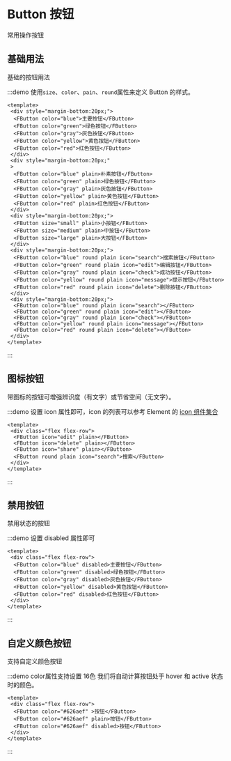 # Button 按钮
常用操作按钮

## 基础用法

基础的按钮用法

:::demo 使用`size`、`color`、`pain`、`round`属性来定义 Button 的样式。

```vue
<template>
 <div style="margin-bottom:20px;">
  <FButton color="blue">主要按钮</FButton>
  <FButton color="green">绿色按钮</FButton>
  <FButton color="gray">灰色按钮</FButton>
  <FButton color="yellow">黄色按钮</FButton>
  <FButton color="red">红色按钮</FButton>
 </div>
 <div style="margin-bottom:20px;"
 >
  <FButton color="blue" plain>朴素按钮</FButton>
  <FButton color="green" plain>绿色按钮</FButton>
  <FButton color="gray" plain>灰色按钮</FButton>
  <FButton color="yellow" plain>黄色按钮</FButton>
  <FButton color="red" plain>红色按钮</FButton>
 </div>
 <div style="margin-bottom:20px;">
  <FButton size="small" plain>小按钮</FButton>
  <FButton size="medium" plain>中按钮</FButton>
  <FButton size="large" plain>大按钮</FButton>
 </div>
 <div style="margin-bottom:20px;">
  <FButton color="blue" round plain icon="search">搜索按钮</FButton>
  <FButton color="green" round plain icon="edit">编辑按钮</FButton>
  <FButton color="gray" round plain icon="check">成功按钮</FButton>
  <FButton color="yellow" round plain icon="message">提示按钮</FButton>
  <FButton color="red" round plain icon="delete">删除按钮</FButton>
 </div>
 <div style="margin-bottom:20px;">
  <FButton color="blue" round plain icon="search"></FButton>
  <FButton color="green" round plain icon="edit"></FButton>
  <FButton color="gray" round plain icon="check"></FButton>
  <FButton color="yellow" round plain icon="message"></FButton>
  <FButton color="red" round plain icon="delete"></FButton>
 </div>
</template>
```
:::

## 图标按钮

带图标的按钮可增强辨识度（有文字）或节省空间（无文字）。

:::demo 设置 icon 属性即可，icon 的列表可以参考 Element 的 [icon 组件集合](https://element-plus.org/zh-CN/component/icon.html#icon-collection)

```vue
<template>
 <div class="flex flex-row">
  <FButton icon="edit" plain></FButton>
  <FButton icon="delete" plain></FButton>
  <FButton icon="share" plain></FButton>
  <FButton round plain icon="search">搜索</FButton>
 </div>
</template>
```
:::

## 禁用按钮

禁用状态的按钮

:::demo 设置 disabled 属性即可

```vue
<template>
 <div class="flex flex-row">
  <FButton color="blue" disabled>主要按钮</FButton>
  <FButton color="green" disabled>绿色按钮</FButton>
  <FButton color="gray" disabled>灰色按钮</FButton>
  <FButton color="yellow" disabled>黄色按钮</FButton>
  <FButton color="red" disabled>红色按钮</FButton>
 </div>
</template>
```
:::

## 自定义颜色按钮

支持自定义颜色按钮

:::demo color属性支持设置	16色 我们将自动计算按钮处于 hover 和 active 状态时的颜色。

```vue
<template>
 <div class="flex flex-row">
  <FButton color="#626aef" >按钮</FButton>
  <FButton color="#626aef" plain>按钮</FButton>
  <FButton color="#626aef" disabled>按钮</FButton>
 </div>
</template>
```
:::
